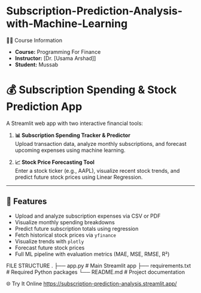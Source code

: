 # Subscription-Prediction-Analysis-with-Machine-Learning
🧑‍🏫 Course Information

- **Course:** Programming For Finance  
- **Instructor:** [Dr. [Usama Arshad]]  
- **Student:** Mussab
# 💰 Subscription Spending & Stock Prediction App

A Streamlit web app with two interactive financial tools:

1. **📊 Subscription Spending Tracker & Predictor**  
   Upload transaction data, analyze monthly subscriptions, and forecast upcoming expenses using machine learning.

2. **📈 Stock Price Forecasting Tool**  
   Enter a stock ticker (e.g., AAPL), visualize recent stock trends, and predict future stock prices using Linear Regression.

---

## 🚀 Features

- Upload and analyze subscription expenses via CSV or PDF
- Visualize monthly spending breakdowns
- Predict future subscription totals using regression
- Fetch historical stock prices via `yfinance`
- Visualize trends with `plotly`
- Forecast future stock prices
- Full ML pipeline with evaluation metrics (MAE, MSE, RMSE, R²)

FILE STRUCTURE
.
├── app.py               # Main Streamlit app
├── requirements.txt     # Required Python packages
└── README.md            # Project documentation

🌐 Try It Online
https://subscription-prediction-analysis.streamlit.app/
